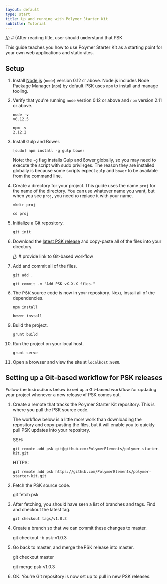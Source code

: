 ```yaml
---
layout: default
type: start
title: Up and running with Polymer Starter Kit
subtitle: Tutorial
---
```


[//]: # (After reading title, user should understand that PSK

This guide teaches you how to use Polymer Starter Kit as a starting point for your own
web applications and static sites.

## Setup

1. Install [Node.js](https://nodejs.org/) (`node`) version 0.12 or above. 
   Node.js includes
   Node Package Manager (`npm`) by default. PSK uses `npm` to install and manage
   tooling.

2. Verify that you're running `node` version 0.12 or above and `npm` version 2.11
   or above.

       node -v
       v0.12.5

       npm -v
       2.12.2

3. Install Gulp and Bower.

       [sudo] npm install -g gulp bower

   Note: the `-g` flag installs Gulp and Bower globally, so you may need to 
   execute the script with sudo privileges. The reason they are installed
   globally is because some scripts expect 
   `gulp` and `bower` to be available from the command line. 

   [//]: # (discussion of the Git workflow)

4. Create a directory for your project. This guide uses the name `proj` for the 
   name of the directory. You can use whatever name you want, but when you see
   `proj`, you need to replace it with your name.

       mkdir proj

       cd proj

5. Initialize a Git repository.

       git init

6. Download the [latest PSK release][psk latest release url] and copy-paste 
   all of the files into your directory.

   [//]: # (if you copy-paste, you're going to miss all the dot files...)

   [//]: # provide link to Git-based workflow

7. Add and commit all of the files.

       git add .

       git commit -m "Add PSK vX.X.X files."

8. The PSK source code is now in your repository. Next, install all
   of the dependencies.

       npm install

       bower install

9. Build the project.

       grunt build

10. Run the project on your local host.

        grunt serve

11. Open a browser and view the site at `localhost:8080`.

## Setting up a Git-based workflow for PSK releases

Follow the instructions below to set up a Git-based workflow for updating
your project whenever a new release of PSK comes out. 

1. Create a remote that tracks the Polymer Starter Kit repository. This is
   where you pull the PSK source code. 

   The workflow below is a little more work than downloading the repository
   and copy-pasting the files, but it will enable you to quickly pull 
   PSK updates into your repository.

   SSH:

       git remote add psk git@github.com:PolymerElements/polymer-starter-kit.git

   HTTPS: 

       git remote add psk https://github.com/PolymerElements/polymer-starter-kit.git

2. Fetch the PSK source code.

      git fetch psk

3. After fetching, you should have seen a list of branches and tags. Find and 
   checkout the latest tag.

       git checkout tags/v1.0.3

4. Create a branch so that we can commit these changes to master.

      git checkout -b psk-v1.0.3

5. Go back to master, and merge the PSK release into master.

      git checkout master

   [//]: # (this adds all commits from PSK to your repository...)

      git merge psk-v1.0.3

5. OK. You're Git repository is now set up to pull in new PSK releases.



[psk latest release url]: https://github.com/PolymerElements/polymer-starter-kit/releases
